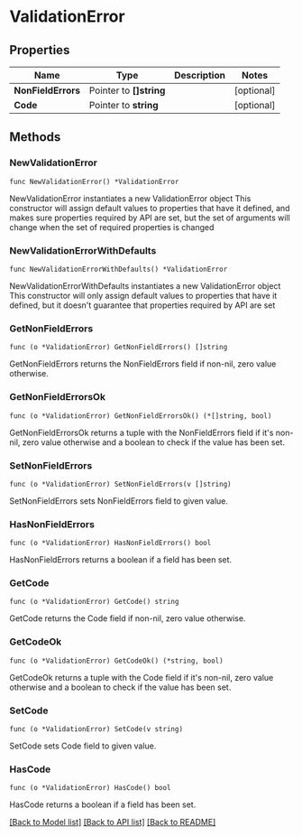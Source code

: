 # ValidationError

## Properties

Name | Type | Description | Notes
------------ | ------------- | ------------- | -------------
**NonFieldErrors** | Pointer to **[]string** |  | [optional] 
**Code** | Pointer to **string** |  | [optional] 

## Methods

### NewValidationError

`func NewValidationError() *ValidationError`

NewValidationError instantiates a new ValidationError object
This constructor will assign default values to properties that have it defined,
and makes sure properties required by API are set, but the set of arguments
will change when the set of required properties is changed

### NewValidationErrorWithDefaults

`func NewValidationErrorWithDefaults() *ValidationError`

NewValidationErrorWithDefaults instantiates a new ValidationError object
This constructor will only assign default values to properties that have it defined,
but it doesn't guarantee that properties required by API are set

### GetNonFieldErrors

`func (o *ValidationError) GetNonFieldErrors() []string`

GetNonFieldErrors returns the NonFieldErrors field if non-nil, zero value otherwise.

### GetNonFieldErrorsOk

`func (o *ValidationError) GetNonFieldErrorsOk() (*[]string, bool)`

GetNonFieldErrorsOk returns a tuple with the NonFieldErrors field if it's non-nil, zero value otherwise
and a boolean to check if the value has been set.

### SetNonFieldErrors

`func (o *ValidationError) SetNonFieldErrors(v []string)`

SetNonFieldErrors sets NonFieldErrors field to given value.

### HasNonFieldErrors

`func (o *ValidationError) HasNonFieldErrors() bool`

HasNonFieldErrors returns a boolean if a field has been set.

### GetCode

`func (o *ValidationError) GetCode() string`

GetCode returns the Code field if non-nil, zero value otherwise.

### GetCodeOk

`func (o *ValidationError) GetCodeOk() (*string, bool)`

GetCodeOk returns a tuple with the Code field if it's non-nil, zero value otherwise
and a boolean to check if the value has been set.

### SetCode

`func (o *ValidationError) SetCode(v string)`

SetCode sets Code field to given value.

### HasCode

`func (o *ValidationError) HasCode() bool`

HasCode returns a boolean if a field has been set.


[[Back to Model list]](../README.md#documentation-for-models) [[Back to API list]](../README.md#documentation-for-api-endpoints) [[Back to README]](../README.md)


